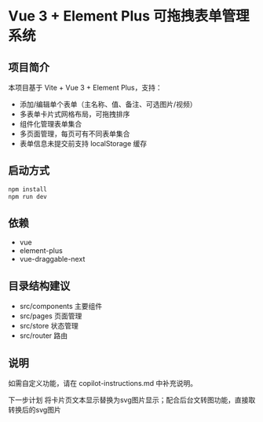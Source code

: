 # Vue 3 + Element Plus 可拖拽表单管理系统

## 项目简介
本项目基于 Vite + Vue 3 + Element Plus，支持：
- 添加/编辑单个表单（主名称、值、备注、可选图片/视频）
- 多表单卡片式网格布局，可拖拽排序
- 组件化管理表单集合
- 多页面管理，每页可有不同表单集合
- 表单信息未提交前支持 localStorage 缓存

## 启动方式
```bash
npm install
npm run dev
```

## 依赖
- vue
- element-plus
- vue-draggable-next

## 目录结构建议
- src/components  主要组件
- src/pages       页面管理
- src/store       状态管理
- src/router      路由

## 说明
如需自定义功能，请在 copilot-instructions.md 中补充说明。


下一步计划 
将卡片页文本显示替换为svg图片显示；配合后台文转图功能，直接取转换后的svg图片
